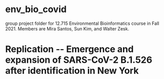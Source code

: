 # env_bio_covid
group project folder for 12.715 Environmental Bioinformatics course in Fall 2021. Members are Mira Santos, Sun Kim, and Walter Zesk.

# Replication -- Emergence and expansion of SARS-CoV-2 B.1.526 after identification in New York
